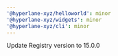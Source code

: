 ```yaml
---
'@hyperlane-xyz/helloworld': minor
'@hyperlane-xyz/widgets': minor
'@hyperlane-xyz/cli': minor
---
```


Update Registry version to 15.0.0
